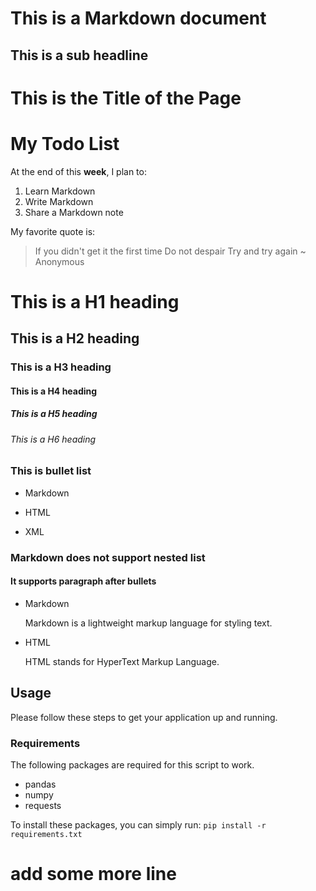 This is a Markdown document
==========================

This is a sub headline
----------------------

# This is the Title of the Page

My Todo List
============

At the end of this **week**, I plan to:

1. Learn Markdown
2. Write Markdown
3. Share a Markdown note

My favorite quote is:
> If you didn't get it the first time
> Do not despair
> Try and try again
> ~ Anonymous

# This is a H1 heading
## This is a H2 heading
### This is a H3 heading
#### This is a H4 heading
##### This is a H5 heading
###### This is a H6 heading

### This is bullet list

* Markdown
+ HTML
- XML

### Markdown does not support nested list
#### It supports paragraph after bullets

* Markdown

   Markdown is a lightweight markup language for styling text.

* HTML

   HTML stands for HyperText Markup Language.

## Usage
Please follow these steps to get your application up and running.

### Requirements
The following packages are required for this script to work.
- pandas
- numpy
- requests

To install these packages, you can simply run: `pip install -r requirements.txt`

# add some more line 
